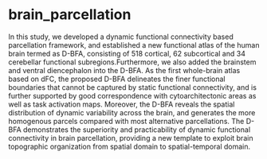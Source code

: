 # brain_parcellation
In this study, we developed a dynamic functional connectivity based parcellation framework, and established a new functional atlas of the human brain termed as D-BFA, consisting of 518 cortical, 62 subcortical and 34 cerebellar functional subregions.Furthermore, we also added the brainstem and ventral diencephalon into the D-BFA. As the first whole-brain atlas based on dFC, the proposed D-BFA delineates the finer functional boundaries that cannot be captured by static functional connectivity, and is further supported by good correspondence with cytoarchitectonic areas as well as task activation maps. Moreover, the D-BFA reveals the spatial distribution of dynamic variability across the brain, and generates the more homogenous parcels compared with most alternative parcellations. The D-BFA demonstrates the superiority and practicability of dynamic functional connectivity in brain parcellation, providing a new template to exploit brain topographic organization from spatial domain to spatial-temporal domain.
